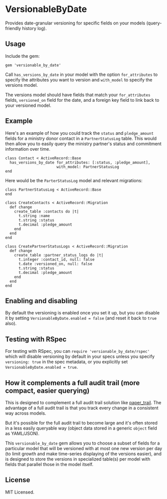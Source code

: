 # VersionableByDate

Provides date-granular versioning for specific fields on your models
(query-friendly history log).

## Usage

Include the gem: 

`gem 'versionable_by_date'`

Call `has_versions_by_date` in your model with the option `for_attributes` to
specify the attributes you want to version and `with_model` to specify the
versions model.

The versions model should have fields that match your `for_attributes` fields,
`versioned_on` field for the date, and a foreign key field to link back to your
versioned model.

## Example

Here's an example of how you could track the `status` and `pledge_amount` fields
for a ministry donor contact in a `PartnerStatusLog` table. This would then allow
you to easily query the ministry partner's status and commitment information
over time.

```
class Contact < ActiveRecord::Base
  has_versions_by_date for_attributes: [:status, :pledge_amount],
                       with_model: PartnerStatusLog
end
```

Here would be the `ParterStatusLog` model and relevant migrations:

```
class PartnerStatusLog < ActiveRecord::Base
end

class CreateContacts < ActiveRecord::Migration
  def change
    create_table :contacts do |t|
      t.string :name
      t.string :status
      t.decimal :pledge_amount
    end
  end
end

class CreatePartnerStatusLogs < ActiveRecord::Migration
  def change
    create_table :partner_status_logs do |t|
      t.integer :contact_id, null: false
      t.date :versioned_on, null: false
      t.string :status
      t.decimal :pledge_amount
    end
  end
end
```

## Enabling and disabling

By default the versioning is enabled once you set it up, but you can disable it
by setting `VersionableByDate.enabled = false` (and reset it back to `true`
also).

## Testing with RSpec

For testing with RSpec, you can `require 'versionable_by_date/rspec'` which will
disable versioning by default in your specs unless you specify `versioning: true`
in the spec metadata, or you explicitly set `VersionableByDate.enabled = true`.

## How it complements a full audit trail (more compact, easier querying)

This is designed to complement a full audit trail solution like
[paper_trail](https://github.com/airblade/paper_trail). The advantage of a full
audit trail is that you track every change in a consistent way across models.

But it's possible for the full audit trail to become large and it's often stored in
a less easily queryable way (object data stored in a generic `object` field as
YAML/JSON).

This `versionable_by_date` gem allows you to choose a subset of fields for a
particular model that will be versioned with at most one new version per day (to
limit growth and make time-series displaying of the versions easier), and is
designed to store the versions in specialized table(s) per model with fields that
parallel those in the model itself.

## License

MIT Licensed.
